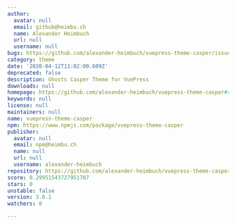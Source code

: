 ```yaml
---
author:
  avatar: null
  email: github@heimbu.ch
  name: Alexander Heimbuch
  url: null
  username: null
bugs: https://github.com/alexander-heimbuch/vuepress-theme-casper/issues
category: theme
date: '2020-04-12T11:02:00.609Z'
deprecated: false
description: Ghosts Casper Theme for VuePress
downloads: null
homepage: https://github.com/alexander-heimbuch/vuepress-theme-casper#readme
keywords: null
license: null
maintainers: null
name: vuepress-theme-casper
npm: https://www.npmjs.com/package/vuepress-theme-casper
publisher:
  avatar: null
  email: npm@heimbu.ch
  name: null
  url: null
  username: alexander-heimbuch
repository: https://github.com/alexander-heimbuch/vuepress-theme-casper
score: 0.29951543727951707
stars: 0
unstable: false
version: 3.0.1
watchers: 0

---
```


